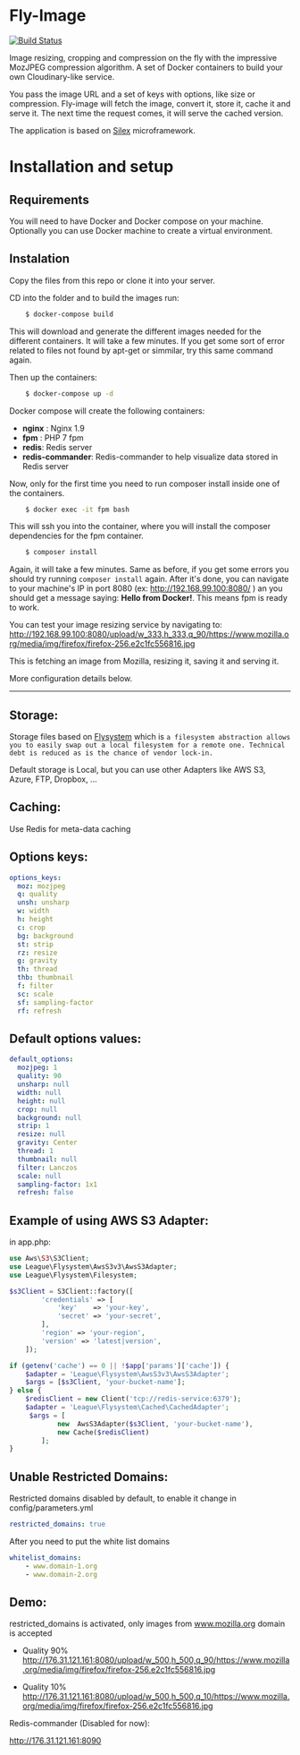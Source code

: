 # Fly-Image

[![Build Status](https://travis-ci.org/sadok-f/fly-image.svg?branch=master)](https://travis-ci.org/sadok-f/fly-image)

Image resizing, cropping and compression on the fly with the impressive MozJPEG compression algorithm. A set of Docker containers to build your own Cloudinary-like service.

You pass the image URL and a set of keys with options, like size or compression. Fly-image will fetch the image, convert it, store it, cache it and serve it. The next time the request comes, it will serve the cached version.

The application is based on [Silex](http://silex.sensiolabs.org/) microframework.

# Installation and setup

## Requirements

You will need to have Docker and Docker compose on your machine. Optionally you can use Docker machine to create a virtual environment.

## Instalation

Copy the files from this repo or clone it into your server.

CD into the folder and to build the images run:

```sh
    $ docker-compose build
```
This will download and generate the different images needed for the different containers. It will take a few minutes. If you get some sort of error related to files not found by apt-get or simmilar, try this same command again.

Then up the containers:

```sh
    $ docker-compose up -d
```

Docker compose will create the following containers:
- **nginx** : Nginx 1.9
- **fpm** : PHP 7 fpm
- **redis**: Redis server
- **redis-commander**: Redis-commander to help visualize data stored in Redis server

Now, only for the first time you need to run composer install inside one of the containers.

```sh
    $ docker exec -it fpm bash
```

This will ssh you into the container, where you will install the composer dependencies for the fpm container.

```sh
    $ composer install
```

Again, it will take a few minutes. Same as before, if you get some errors you should try running `composer install` again. After it's done, you can navigate to your machine's IP in port 8080 (ex: http://192.168.99.100:8080/ ) an you should get a message saying: **Hello from Docker!**. This means fpm is ready to work.

You can test your image resizing service by navigating to: http://192.168.99.100:8080/upload/w_333,h_333,q_90/https://www.mozilla.org/media/img/firefox/firefox-256.e2c1fc556816.jpg

This is fetching an image from Mozilla, resizing it, saving it and serving it.

More configuration details below.

---

Storage:
--------
Storage files based on [Flysystem](http://flysystem.thephpleague.com/) which is `a filesystem abstraction allows you to easily swap out a local filesystem for a remote one. Technical debt is reduced as is the chance of vendor lock-in.`

Default storage is Local, but you can use other Adapters like AWS S3, Azure, FTP, Dropbox, ... 

Caching:
--------
Use Redis for meta-data caching


Options keys:
-------------

```yml
options_keys:
  moz: mozjpeg
  q: quality
  unsh: unsharp
  w: width
  h: height
  c: crop
  bg: background
  st: strip
  rz: resize
  g: gravity
  th: thread
  thb: thumbnail
  f: filter
  sc: scale
  sf: sampling-factor
  rf: refresh
```

Default options values:
-----------------------

```yml
default_options:
  mozjpeg: 1
  quality: 90
  unsharp: null
  width: null
  height: null
  crop: null
  background: null
  strip: 1
  resize: null
  gravity: Center
  thread: 1
  thumbnail: null
  filter: Lanczos
  scale: null
  sampling-factor: 1x1
  refresh: false
```



Example of using AWS S3 Adapter:
--------------------------------
in app.php:

```php
use Aws\S3\S3Client;
use League\Flysystem\AwsS3v3\AwsS3Adapter;
use League\Flysystem\Filesystem;

$s3Client = S3Client::factory([
        'credentials' => [
            'key'    => 'your-key',
            'secret' => 'your-secret',
        ],
        'region' => 'your-region',
        'version' => 'latest|version',
    ]);

if (getenv('cache') == 0 || !$app['params']['cache']) {
    $adapter = 'League\Flysystem\AwsS3v3\AwsS3Adapter';
    $args = [$s3Client, 'your-bucket-name'];
} else {
    $redisClient = new Client('tcp://redis-service:6379');
    $adapter = 'League\Flysystem\Cached\CachedAdapter';
     $args = [
            new  AwsS3Adapter($s3Client, 'your-bucket-name'),
            new Cache($redisClient)
        ];
}
```
 

Unable Restricted Domains:
--------------------------

Restricted domains disabled by default, to enable it change in config/parameters.yml
```yml
restricted_domains: true
```

After you need to put the white list domains
```yml
whitelist_domains:
    - www.domain-1.org
    - www.domain-2.org
```

Demo:
-----
restricted_domains is activated, only images from www.mozilla.org domain is accepted

- Quality 90%
http://176.31.121.161:8080/upload/w_500,h_500,q_90/https://www.mozilla.org/media/img/firefox/firefox-256.e2c1fc556816.jpg

- Quality 10%
http://176.31.121.161:8080/upload/w_500,h_500,q_10/https://www.mozilla.org/media/img/firefox/firefox-256.e2c1fc556816.jpg


Redis-commander (Disabled for now):

http://176.31.121.161:8090
